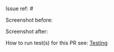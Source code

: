 Issue ref: #

Screenshot before:


Screenshot after:


How to run test(s) for this PR see: [Testing](https://docs.subscribie.co.uk/docs/architecture/testing/)
